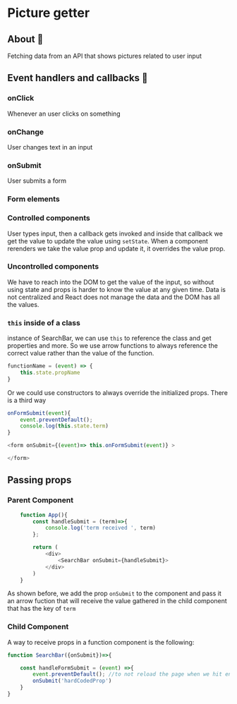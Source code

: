 # Picture getter

## About 🔎
Fetching data from an API that shows pictures related to user input

## Event handlers and callbacks 🥽
### onClick
Whenever an user clicks on something
### onChange
User changes text in an input
### onSubmit
User submits a form

### Form elements
### Controlled components
User types input, then a callback gets invoked and inside that callback we get the value to update the value using ``` setState ```. When a component rerenders we take the value prop and update it, it overrides the value prop.
### Uncontrolled components
We have to reach into the DOM to get the value of the input, so without using state and props is harder to know the value at any given time. Data is not centralized and React does not manage the data and the DOM has all the values.

### ``` this ``` inside of a class
instance of SearchBar, we can use  ``` this ``` to reference the class and get properties and more.
So we use arrow functions to always reference the correct value rather than the value of the function.
```javascript
functionName = (event) => {
    this.state.propName
}
```
Or we could use constructors to always override the initialized props. 
There is a third way
```javascript
onFormSubmit(event){
    event.preventDefault();
    console.log(this.state.term)
}

<form onSubmit={(event)=> this.onFormSubmit(event)} >

</form>

```
## Passing props 
### Parent Component
``` javascript
    function App(){
        const handleSubmit = (term)=>{
            console.log('term received ', term)
        };

        return (
            <div>
                <SearchBar onSubmit={handleSubmit}>
            </div>
        )
    }
```
As shown before, we add the prop ```onSubmit``` to the component
and pass it an arrow fuction that will receive the value gathered in the child
component that has the key of ```term```
### Child Component
A way to receive props in a function component is the following:
```javascript
function SearchBar({onSubmit})=>{

    const handleFormSubmit = (event) =>{
        event.preventDefault(); //to not reload the page when we hit enter
        onSubmit('hardCodedProp')
    }
}
```